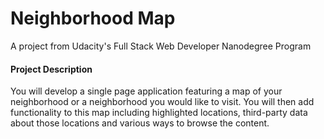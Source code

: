 # Neighborhood Map
A project from Udacity's Full Stack Web Developer Nanodegree Program

#### Project Description
You will develop a single page application featuring a map of your neighborhood or a neighborhood you would like to visit. You will then add functionality to this map including highlighted locations, third-party data about those locations and various ways to browse the content.
